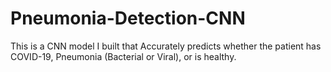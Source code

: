 # Pneumonia-Detection-CNN
This is a CNN model I built that Accurately predicts whether the patient has COVID-19, Pneumonia (Bacterial or Viral), or is healthy.
